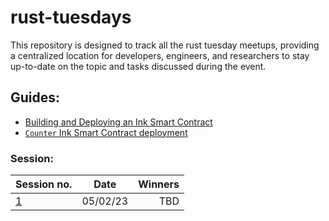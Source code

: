 # rust-tuesdays

This repository is designed to track all the rust tuesday meetups, providing a centralized location for developers, engineers, and researchers to stay up-to-date on the topic and tasks discussed during the event.

## Guides: 

 - [Building and Deploying an Ink Smart Contract](https://github.com/GlobalBoost/rust-tuesdays/blob/main/building_and_deploying.md)
 - [```Counter``` Ink Smart Contract deployment](https://github.com/GlobalBoost/rust-tuesdays/blob/main/creating_and_deploying_sample_smart_contract.md)

### Session: 
|                  Session no.                               |      Date      |  Winners |
|------------------------------------------------------------|:--------------:|---------:|
| [1](https://github.com/GlobalBoost/rust-tuesdays/issues/1) |    05/02/23    |   TBD    |
